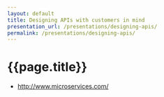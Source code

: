 ```yaml
---
layout: default
title: Designing APIs with customers in mind
presentation_url: /presentations/designing-apis/
permalink: /presentations/designing-apis/
---
```


# {{page.title}}

<script async class="speakerdeck-embed" data-id="b64c1f75bbda47b4a068b4d13269e2f5" data-ratio="1.77777777777778" src="//speakerdeck.com/assets/embed.js"></script>

* http://www.microservices.com/

